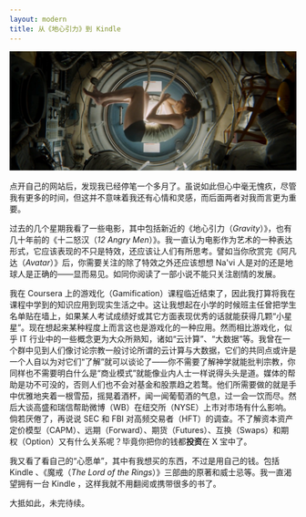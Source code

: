 ```yaml
---
layout: modern
title: 从《地心引力》到 Kindle
---
```


![Gravity](/images/gravity.jpg)

点开自己的网站后，发现我已经停笔一个多月了。虽说如此但心中毫无愧疚，尽管我有更多的时间，但这并不意味着我还有心情和灵感，而后面两者对我而言更为重要。

过去的几个星期我看了一些电影，其中包括新近的《地心引力（*Gravity*）》，也有几十年前的《十二怒汉（*12 Angry Men*）》。我一直认为电影作为艺术的一种表达形式，它应该表现的不只是特效，还应该让人们有所思考。譬如当你欣赏完《阿凡达（*Avatar*）》后，你需要关注的除了特效之外还应该想想 Na'vi 人是对的还是地球人是正确的——显而易见。如同你阅读了一部小说不能只关注剧情的发展。

我在 Coursera 上的游戏化（Gamification）课程临近结束了，因此我打算将我在课程中学到的知识应用到现实生活之中。这让我想起在小学的时候班主任曾把学生名单贴在墙上，如果某人考试成绩好或其它方面表现优秀的话就能获得几颗“小星星”。现在想起来某种程度上而言这也是游戏化的一种应用。然而相比游戏化，似乎 IT 行业中的一些概念更为大众所熟知，诸如“云计算”、“大数据”等。我曾在一个群中见到人们像讨论宗教一般讨论所谓的云计算与大数据，它们的共同点或许是一个人自以为对它们“了解”就可以谈论了——你不需要了解神学就能批判宗教，你同样也不需要明白什么是“商业模式”就能像业内人士一样说得头头是道。媒体的帮助是功不可没的，否则人们也不会对基金和股票趋之若鹜。他们所需要做的就是手中优雅地夹着一根雪茄，摇晃着酒杯，闻一闻葡萄酒的气息，过一会一饮而尽。然后大谈高盛和瑞信帮助微博（WB）在纽交所（NYSE）上市对市场有什么影响。倘若厌倦了，再说说 SEC 和 FBI 对高频交易者（HFT）的调查。不了解资本资产定价模型（CAPM）、远期（Forward）、期货（Futures）、互换（Swaps）和期权（Option）又有什么关系呢？毕竟你把你的钱都**投资**在 X 宝中了。

我又看了看自己的“心愿单”，其中有我想买的东西，不过是用自己的钱。包括 Kindle 、《魔戒（*The Lord of the Rings*）》三部曲的原著和威士忌等。我一直渴望拥有一台 Kindle ，这样我就不用翻阅或携带很多的书了。

大抵如此，未完待续。
